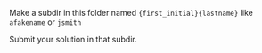 Make a subdir in this folder named `{first_initial}{lastname}` like `afakename` or `jsmith`

Submit your solution in that subdir.
